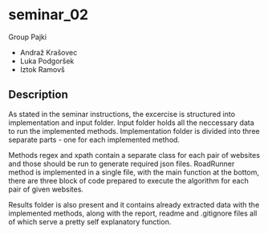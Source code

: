 # seminar_02

Group Pajki

- Andraž Krašovec
- Luka Podgoršek
- Iztok Ramovš

## Description

As stated in the seminar instructions, the excercise is structured into implementation and input folder. Input folder holds all the neccessary data to run the implemented methods. Implementation folder is divided into three separate parts - one for each implemented method. 

Methods regex and xpath contain a separate class for each pair of websites and those should be run to generate required json files. RoadRunner method is implemented in a single file, with the main function at the bottom, there are three block of code prepared to execute the algorithm for each pair of given websites.

Results folder is also present and it contains already extracted data with the implemented methods, along with the report, readme and .gitignore files all of which serve a pretty self explanatory function.
